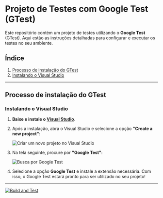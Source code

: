 # Projeto de Testes com Google Test (GTest)

Este repositório contém um projeto de testes utilizando o **Google Test** (GTest). Aqui estão as instruções detalhadas para configurar e executar os testes no seu ambiente.

## Índice

1. [Processo de instalação do GTest](#processo-de-instalação-do-gtest)
2. [Instalando o Visual Studio](#instalando-o-visual-studio)

---

## Processo de instalação do GTest

### Instalando o Visual Studio

1. **Baixe e instale o [Visual Studio](https://visualstudio.microsoft.com/pt-br/downloads/)**.

2. Após a instalação, abra o Visual Studio e selecione a opção **"Create a new project"**:
   
   ![Criar um novo projeto no Visual Studio](https://github.com/user-attachments/assets/46d449d2-11b0-40f6-83e9-37820ba95b2f)

3. Na tela seguinte, procure por **"Google Test"**:

   ![Busca por Google Test](https://github.com/user-attachments/assets/c38b50e8-4c6f-437e-9e8a-a4f7ae257240)

4. Selecione a opção **Google Test** e instale a extensão necessária. Com isso, o Google Test estará pronto para ser utilizado no seu projeto!

---

[![Build and Test](https://github.com/GuilhermeMunizReis/Seminario-GTest/actions/workflows/ci.yml/badge.svg)](https://github.com/GuilhermeMunizReis/Seminario-GTest/actions/workflows/ci.yml)
